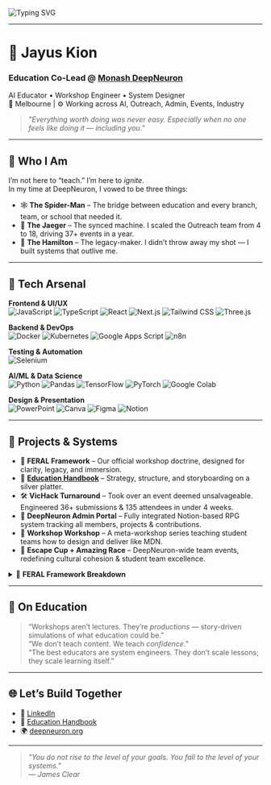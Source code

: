 <img src="https://readme-typing-svg.demolab.com?font=Fira+Code&weight=500&pause=1000&color=F75492&center=true&width=600&lines=Hi+I'm+Jayus+Kion+%F0%9F%91%8B;Education+Lead+%40+DeepNeuron+%F0%9F%94%A5;Builder+of+Systems%2C+Speaker+of+Legacy;Storyboards%2C+Slides%2C+and+Sparks" alt="Typing SVG" />

---

# 🧠 Jayus Kion

### Education Co-Lead @ [Monash DeepNeuron](https://deepneuron.org/)  
AI Educator • Workshop Engineer • System Designer  
📍 Melbourne | ⚙️ Working across AI, Outreach, Admin, Events, Industry

> *"Everything worth doing was never easy. Especially when no one feels like doing it — including you."*

---

## 💼 Who I Am

I’m not here to “teach.” I’m here to *ignite*.  
In my time at DeepNeuron, I vowed to be three things:

- 🕸 **The Spider-Man** – The bridge between education and every branch, team, or school that needed it.
- 🤖 **The Jaeger** – The synced machine. I scaled the Outreach team from 4 to 18, driving 37+ events in a year.
- 🎤 **The Hamilton** – The legacy-maker. I didn’t throw away my shot — I built systems that outlive me.

---

## 🧰 Tech Arsenal

**Frontend & UI/UX**  
![JavaScript](https://img.shields.io/badge/JavaScript-F7DF1E?style=flat&logo=javascript&logoColor=black)
![TypeScript](https://img.shields.io/badge/TypeScript-3178C6?style=flat&logo=typescript&logoColor=white)
![React](https://img.shields.io/badge/React-61DAFB?style=flat&logo=react&logoColor=black)
![Next.js](https://img.shields.io/badge/Next.js-000000?style=flat&logo=nextdotjs&logoColor=white)
![Tailwind CSS](https://img.shields.io/badge/TailwindCSS-38B2AC?style=flat&logo=tailwind-css&logoColor=white)
![Three.js](https://img.shields.io/badge/Three.js-000000?style=flat&logo=three.js&logoColor=white)

**Backend & DevOps**  
![Docker](https://img.shields.io/badge/Docker-2496ED?style=flat&logo=docker&logoColor=white)
![Kubernetes](https://img.shields.io/badge/Kubernetes-326CE5?style=flat&logo=kubernetes&logoColor=white)
![Google Apps Script](https://img.shields.io/badge/Google%20Apps%20Script-4285F4?style=flat&logo=google&logoColor=white)
![n8n](https://img.shields.io/badge/n8n-FF6D00?style=flat&logo=n8n&logoColor=white)

**Testing & Automation**  
![Selenium](https://img.shields.io/badge/Selenium-43B02A?style=flat&logo=selenium&logoColor=white)

**AI/ML & Data Science**  
![Python](https://img.shields.io/badge/Python-3776AB?style=flat&logo=python&logoColor=white)
![Pandas](https://img.shields.io/badge/Pandas-150458?style=flat&logo=pandas&logoColor=white)
![TensorFlow](https://img.shields.io/badge/TensorFlow-FF6F00?style=flat&logo=tensorflow&logoColor=white)
![PyTorch](https://img.shields.io/badge/PyTorch-EE4C2C?style=flat&logo=pytorch&logoColor=white)
![Google Colab](https://img.shields.io/badge/Google%20Colab-F9AB00?style=flat&logo=google-colab&logoColor=black)

**Design & Presentation**  
![PowerPoint](https://img.shields.io/badge/PowerPoint-B7472A?style=flat&logo=microsoft-powerpoint&logoColor=white)
![Canva](https://img.shields.io/badge/Canva-00C4CC?style=flat&logo=canva&logoColor=white)
![Figma](https://img.shields.io/badge/Figma-F24E1E?style=flat&logo=figma&logoColor=white)
![Notion](https://img.shields.io/badge/Notion-000000?style=flat&logo=notion&logoColor=white)

---

## 🚀 Projects & Systems

- 🧠 **FERAL Framework** – Our official workshop doctrine, designed for clarity, legacy, and immersion.  
- 📕 [**Education Handbook**](https://monashdeepneuron.github.io/edu-handbook/) – Strategy, structure, and storyboarding on a silver platter.  
- 🛠 **VicHack Turnaround** – Took over an event deemed unsalvageable. Engineered 36+ submissions & 135 attendees in under 4 weeks.  
- 🧭 **DeepNeuron Admin Portal** – Fully integrated Notion-based RPG system tracking all members, projects & contributions.  
- 💬 **Workshop Workshop** – A meta-workshop series teaching student teams how to design and deliver like MDN.  
- 🧊 **Escape Cup + Amazing Race** – DeepNeuron-wide team events, redefining cultural cohesion & student team excellence.

<details>
<summary>📘 <strong>FERAL Framework Breakdown</strong></summary>

- 🔁 **Flow** – Narrative-first design with story-based schematics  
- 🎨 **Aesthetic** – Branded visuals, animated decks, 3D assets (avg. 315MB per deck 🤯)  
- 🧲 **Relatability** – Concepts explained through memes, analogies, and student references  
- 🤝 **Engagement** – 30%+ interactive, hands-on learning  
- 🏛 **Legacy** – Built to endure, inspire replication across teams

</details>

---

## 🎤 On Education

> “Workshops aren’t lectures. They’re *productions* — story-driven simulations of what education could be.”  
> “We don’t teach content. We teach *confidence*.”  
> “The best educators are system engineers. They don’t scale lessons; they scale learning itself.”

---

## 🌐 Let’s Build Together

- 📎 [LinkedIn](https://www.linkedin.com/in/jayus-kion-b4441b1b8/)
- 📘 [Education Handbook](https://monashdeepneuron.github.io/edu-handbook/)
- 🌍 [deepneuron.org](https://deepneuron.org/)

---

> *"You do not rise to the level of your goals. You fall to the level of your systems."*  
> — *James Clear*

